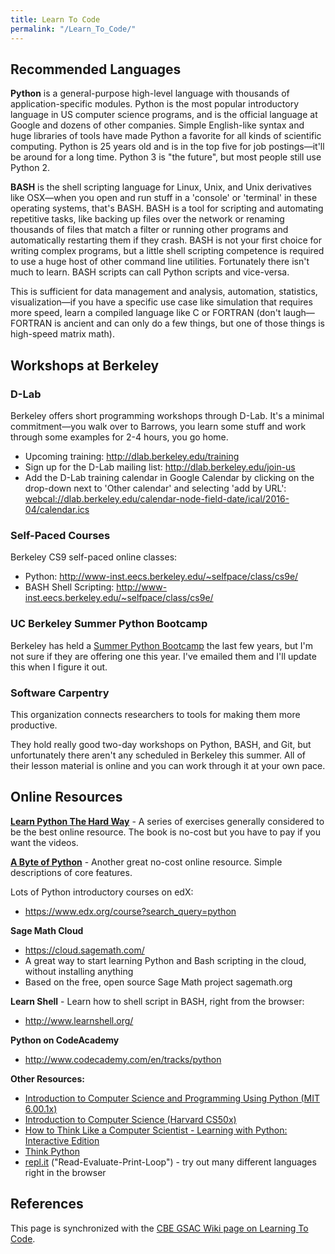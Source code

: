 ```yaml
---
title: Learn To Code
permalink: "/Learn_To_Code/"
---
```


Recommended Languages
---------------------

**Python** is a general-purpose high-level language with thousands of application-specific modules. Python is the most popular introductory language in US computer science programs, and is the official language at Google and dozens of other companies. Simple English-like syntax and huge libraries of tools have made Python a favorite for all kinds of scientific computing. Python is 25 years old and is in the top five for job postings—it'll be around for a long time. Python 3 is "the future", but most people still use Python 2.

**BASH** is the shell scripting language for Linux, Unix, and Unix derivatives like OSX—when you open and run stuff in a 'console' or 'terminal' in these operating systems, that's BASH. BASH is a tool for scripting and automating repetitive tasks, like backing up files over the network or renaming thousands of files that match a filter or running other programs and automatically restarting them if they crash. BASH is not your first choice for writing complex programs, but a little shell scripting competence is required to use a huge host of other command line utilities. Fortunately there isn't much to learn. BASH scripts can call Python scripts and vice-versa.

This is sufficient for data management and analysis, automation, statistics, visualization—if you have a specific use case like simulation that requires more speed, learn a compiled language like C or FORTRAN (don't laugh—FORTRAN is ancient and can only do a few things, but one of those things is high-speed matrix math).

Workshops at Berkeley
---------------------

### D-Lab

Berkeley offers short programming workshops through D-Lab. It's a minimal commitment—you walk over to Barrows, you learn some stuff and work through some examples for 2-4 hours, you go home.

-   Upcoming training: <http://dlab.berkeley.edu/training>
-   Sign up for the D-Lab mailing list: <http://dlab.berkeley.edu/join-us>
-   Add the D-Lab training calendar in Google Calendar by clicking on the drop-down next to 'Other calendar' and selecting 'add by URL': <webcal://dlab.berkeley.edu/calendar-node-field-date/ical/2016-04/calendar.ics>

### Self-Paced Courses

Berkeley CS9 self-paced online classes:

-   Python: <http://www-inst.eecs.berkeley.edu/~selfpace/class/cs9e/>
-   BASH Shell Scripting: <http://www-inst.eecs.berkeley.edu/~selfpace/class/cs9e/>

### UC Berkeley Summer Python Bootcamp

Berkeley has held a [Summer Python Bootcamp](https://sites.google.com/site/pythonbootcamp/) the last few years, but I'm not sure if they are offering one this year. I've emailed them and I'll update this when I figure it out.

### Software Carpentry

This organization connects researchers to tools for making them more productive.

They hold really good two-day workshops on Python, BASH, and Git, but unfortunately there aren't any scheduled in Berkeley this summer. All of their lesson material is online and you can work through it at your own pace.

Online Resources
----------------

[**Learn Python The Hard Way**](http://learnpythonthehardway.org/book/) - A series of exercises generally considered to be the best online resource. The book is no-cost but you have to pay if you want the videos.

[**A Byte of Python**](http://python.swaroopch.com/) - Another great no-cost online resource. Simple descriptions of core features.

Lots of Python introductory courses on edX:

-   <https://www.edx.org/course?search_query=python>

**Sage Math Cloud**

-   <https://cloud.sagemath.com/>
-   A great way to start learning Python and Bash scripting in the cloud, without installing anything
-   Based on the free, open source Sage Math project sagemath.org

**Learn Shell** - Learn how to shell script in BASH, right from the browser:

-   <http://www.learnshell.org/>

**Python on CodeAcademy**

-   <http://www.codecademy.com/en/tracks/python>

**Other Resources:**

-   [Introduction to Computer Science and Programming Using Python (MIT 6.00.1x)](https://www.edx.org/course/introduction-computer-science-mitx-6-00-1x8)
-   [Introduction to Computer Science (Harvard CS50x)](https://www.edx.org/course/introduction-computer-science-harvardx-cs50x)
-   [How to Think Like a Computer Scientist - Learning with Python: Interactive Edition](http://interactivepython.org/runestone/static/thinkcspy/index.html)
-   [Think Python](http://greenteapress.com/wp/think-python-2e/)
-   [repl.it](http://repl.it) ("Read-Evaluate-Print-Loop") - try out many different languages right in the browser

References
----------

This page is synchronized with the [CBE GSAC Wiki page on Learning To Code](http://wiki.cbe-gsac.com/w/Learn_To_Code).